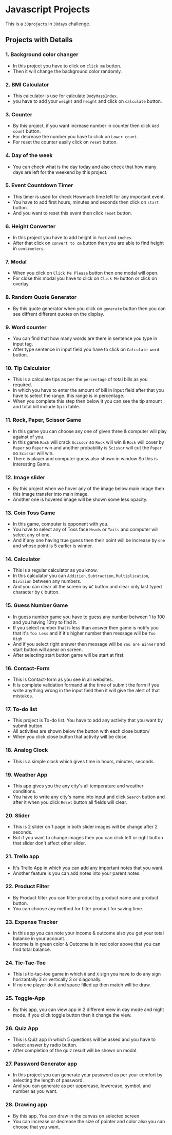 # Javascript Projects

This is a `30projects` in `30days` challenge.



## Projects with Details

### 1. Background color changer
  - In this project you have to click on `click me` button.
  - Then it will change the background color randomly.

### 2. BMI Calculator
  - This calculator is use for calculate `BodyMassIndex`.
  - you have to add your `weight` and `height` and click on `calculate` button.

### 3. Counter
  - By this project, if you want increase number in counter then click `Add count` button.
  - For decrease the number you have to click on `Lower count`.
  - For reset the counter easily click on `reset` button.

### 4. Day of the week
  - You can check what is the day today and also check that how many days are left for the weekend by this project.

### 5. Event Countdown Timer
  - This timer is used for check Howmuch time left for any important event.
  - You have to add first hours, minutes and seconds then click on `start` button.
  - And you want to reset this event then click `reset` button.

### 6. Height Converter
  - In this project you have to add height in `feet` and `inches`.
  - After that click on `convert to cm` button then you are able to find height in `centimeters`.

### 7. Modal
  - When you click on `Click Me Please` button then one modal will open.
  - For close this modal you have to click on `Click Me` button or click on overlay.

### 8. Random Quote Generator
  - By this quote generator when you click on `generate` button then you can see diffrent different quotes on the display.

### 9. Word counter
  - You can find that how many words are there in sentence you type in input tag.
  - After type sentence in input field you have to click on `Calculate word` button.

### 10. Tip Calculator
  - This is a calculate tips as per the `percentage` of total bills as you required.
  - In which you have to enter the amount of bill in input field after that you have to select the range. this range is in percentage.
  - When you complete this step then below it you can see the tip amount and total bill include tip in table.

### 11. Rock, Paper, Scissor Game
  - In this game you can choose any one of given three & computer will play against of you.
  - In this game `Rock` will crack `Scissor` so `Rock` will win & `Rock` will cover by `Paper` so `Paper` win and another probability is `Scissor`     will cut the `Paper` so `Scissor` will win.
  - There is player and computer guess also shown in window So this is interesting Game.

### 12. Image slider
  - By this project when we hover any of the image below main image then this image transfer into main image.
  - Another one is hovered image will be shown some less opacity.

### 13. Coin Toss Game
  - In this game, computer is opponent with you.
  - You have to select any of Toss face `Heads` or `Tails` and computer will select any of one.
  - And if any one having true guess then their point will be increase by `one` and whose point is 5 earlier is winner.

### 14. Calculator
  - This is a regular calculator as you know.
  - In this calculator you can `Addition`, `Subtraction`, `Multiplication`, `Division` between any numbers.
  - And you can clear all the screen by `AC` button and clear only last typed character by `C` button.

### 15. Guess Number Game
  - In guess number game you have to guess any number between 1 to 100 and you having 10try to find it.
  - If you select number that is less than answer then game is notify you that it's `Too Less` and if it's higher number then message will be `Too High`.
  - And if you select right answer then message will be `You are Winner` and start button will apear on screen.
  - After selecting start button game will be start at first.

### 16. Contact-Form
  - This is Contact-form as you see in all websites.
  - It is complete validation formand at the time of submit the form if you write anything wrong in the input field then it will give the alert of that mistakes.

### 17. To-do list
  - This project is To-do list. You have to add any activity that you want by submit button.
  - All activities are shown below the button with each close button/
  - When you click close button that activity will be close.

### 18. Analog Clock
  - This is a simple clock which gives time in hours, minutes, seconds.

### 19. Weather App
  - This app gives you the any city's all temperature and weather conditions.
  - You have to write any city's name into input and click `Search` button and after it when you click `Reset` button all fields will clear.

### 20. Slider
  - This is 2 slider on 1 page in both slider images will be change after 2 seconds.
  - But if you want to change images then you can click left or right button that slider don't affect other slider.

### 21. Trello app
  - It's Trello App in which you can add any important notes that you want.
  - Another feature is you can add notes into your parent notes.

### 22. Product Filter
  - By Product filter you can filter product by product name and product button.
  - You can choose any method for filter product for saving time.

### 23. Expense Tracker
  - In this app you can note your income & outcome also you get your total balance in your account.
  - Income is in green color & Outcome is in red color above that you can find total balance.

### 24. Tic-Tac-Toe
  - This is tic-tac-toe game in which `O` and `X` sign you have to do any sign horizantally 3 or vertically 3 or diagonally.
  - If no one player do it and space filled up then match will be draw.

### 25. Toggle-App
  - By this app, you can view app in 2 different view in day mode and night mode. if you click toggle button then it change the view.

### 26. Quiz App
  - This is Quiz app in which 5 questions will be asked and you have to select answer by radio button.
  - After completion of the quiz result will be shown on modal.

### 27. Password Generator app
  - In this project you can generate your password as per your comfort by selecting the length of password.
  - And you can generate as per uppercase, lowercase, symbol, and number as you want.

### 28. Drawing app
  - By this app, You can draw in the canvas on selected screen.
  - You can increase or decrease the size of pointer and color also you can choose that you want.